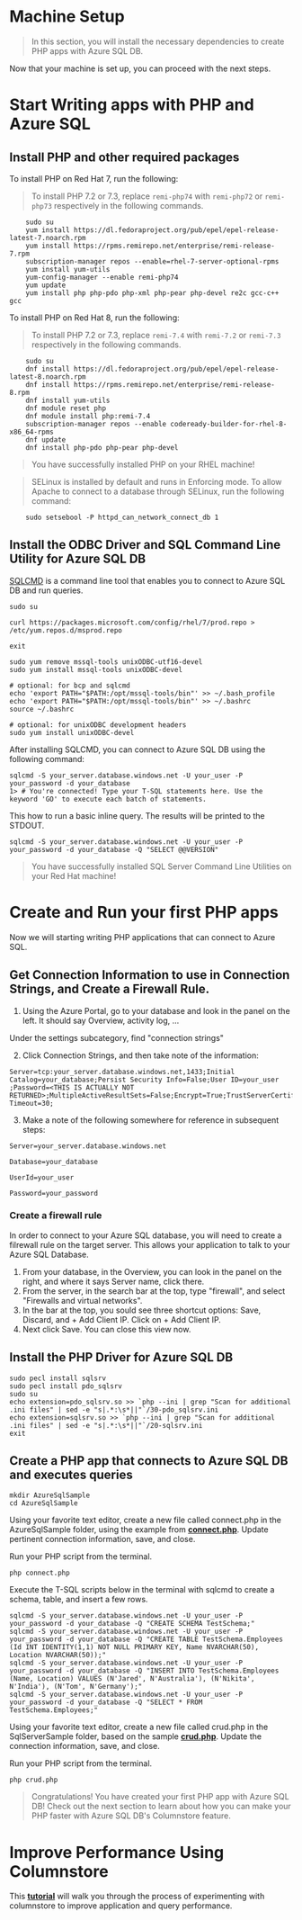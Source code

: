 # Machine Setup

> In this section, you will install the necessary dependencies to create PHP apps with Azure SQL DB.


Now that your machine is set up, you can proceed with the next steps.

# Start Writing apps with PHP and Azure SQL

## Install PHP and other required packages

To install PHP on Red Hat 7, run the following:

> To install PHP 7.2 or 7.3, replace `remi-php74` with `remi-php72` or `remi-php73` respectively in the following commands.

```terminal
    sudo su
    yum install https://dl.fedoraproject.org/pub/epel/epel-release-latest-7.noarch.rpm
    yum install https://rpms.remirepo.net/enterprise/remi-release-7.rpm
    subscription-manager repos --enable=rhel-7-server-optional-rpms
    yum install yum-utils
    yum-config-manager --enable remi-php74
    yum update
    yum install php php-pdo php-xml php-pear php-devel re2c gcc-c++ gcc
```

To install PHP on Red Hat 8, run the following:

> To install PHP 7.2 or 7.3, replace `remi-7.4` with `remi-7.2` or `remi-7.3` respectively in the following commands.

```terminal
    sudo su
    dnf install https://dl.fedoraproject.org/pub/epel/epel-release-latest-8.noarch.rpm
    dnf install https://rpms.remirepo.net/enterprise/remi-release-8.rpm
    dnf install yum-utils
    dnf module reset php
    dnf module install php:remi-7.4
    subscription-manager repos --enable codeready-builder-for-rhel-8-x86_64-rpms
    dnf update
    dnf install php-pdo php-pear php-devel
```

> You have successfully installed PHP on your RHEL machine!

> SELinux is installed by default and runs in Enforcing mode. To allow Apache to connect to a database through SELinux, run the following command: 

```terminal
    sudo setsebool -P httpd_can_network_connect_db 1
```


## Install the ODBC Driver and SQL Command Line Utility for Azure SQL DB

[SQLCMD](https://docs.microsoft.com/sql/linux/sql-server-linux-connect-and-query-sqlcmd) is a command line tool that enables you to connect to Azure SQL DB and run queries.

```terminal
sudo su

curl https://packages.microsoft.com/config/rhel/7/prod.repo > /etc/yum.repos.d/msprod.repo

exit

sudo yum remove mssql-tools unixODBC-utf16-devel
sudo yum install mssql-tools unixODBC-devel

# optional: for bcp and sqlcmd
echo 'export PATH="$PATH:/opt/mssql-tools/bin"' >> ~/.bash_profile
echo 'export PATH="$PATH:/opt/mssql-tools/bin"' >> ~/.bashrc
source ~/.bashrc

# optional: for unixODBC development headers
sudo yum install unixODBC-devel
```

After installing SQLCMD, you can connect to Azure SQL DB using the following command:

```terminal
sqlcmd -S your_server.database.windows.net -U your_user -P your_password -d your_database
1> # You're connected! Type your T-SQL statements here. Use the keyword 'GO' to execute each batch of statements.
```

This how to run a basic inline query. The results will be printed to the STDOUT.

```terminal
sqlcmd -S your_server.database.windows.net -U your_user -P your_password -d your_database -Q "SELECT @@VERSION"
```


> You have successfully installed SQL Server Command Line Utilities on your Red Hat machine! 


# Create and Run your first PHP apps

Now we will starting writing PHP applications that can connect to Azure SQL.

## Get Connection Information to use in Connection Strings, and Create a Firewall Rule.

1. Using the Azure Portal, go to your database and look in the panel on the left.  It should say Overview, activity log, …

Under the settings subcategory, find "connection strings"

2. Click Connection Strings, and then take note of the information:  

 ```results
Server=tcp:your_server.database.windows.net,1433;Initial Catalog=your_database;Persist Security Info=False;User ID=your_user ;Password=<THIS IS ACTUALLY NOT RETURNED>;MultipleActiveResultSets=False;Encrypt=True;TrustServerCertificate=False;Connection Timeout=30;
 ```

3. Make a note of the following somewhere for reference in subsequent steps:

 ```results
Server=your_server.database.windows.net

Database=your_database

UserId=your_user

Password=your_password
```

### Create a firewall rule

In order to connect to your Azure SQL database, you will need to create a filrewall rule on the target server.  This allows your application to talk to your Azure SQL Database.

1.  From your database, in the Overview, you can look in the panel on the right, and where it says Server name, click there.
1.  From the server, in the search bar at the top, type "firewall", and select "Firewalls and virtual networks".
1.  In the bar at the top, you sould see three shortcut options: Save, Discard, and + Add Client IP.  Click on + Add Client IP.
1.  Next click Save.  You can close this view now.

## Install the PHP Driver for Azure SQL DB

```terminal
sudo pecl install sqlsrv
sudo pecl install pdo_sqlsrv
sudo su
echo extension=pdo_sqlsrv.so >> `php --ini | grep "Scan for additional .ini files" | sed -e "s|.*:\s*||"`/30-pdo_sqlsrv.ini
echo extension=sqlsrv.so >> `php --ini | grep "Scan for additional .ini files" | sed -e "s|.*:\s*||"`/20-sqlsrv.ini
exit
```


## Create a PHP app that connects to Azure SQL DB and executes queries

```terminal
mkdir AzureSqlSample
cd AzureSqlSample
```

Using your favorite text editor, create a new file called connect.php in the AzureSqlSample folder, using the example from [**connect.php**](https://github.com/Azure-Samples/AzureSqlGettingStartedSamples/blob/master/php/Unix-based/AzureSqlSample/connect.php). Update pertinent connection information, save, and close.


Run your PHP script from the terminal.

```terminal
php connect.php
```


Execute the T-SQL scripts below in the terminal with sqlcmd to create a schema, table, and insert a few rows.

```terminal
sqlcmd -S your_server.database.windows.net -U your_user -P your_password -d your_database -Q "CREATE SCHEMA TestSchema;"
sqlcmd -S your_server.database.windows.net -U your_user -P your_password -d your_database -Q "CREATE TABLE TestSchema.Employees (Id INT IDENTITY(1,1) NOT NULL PRIMARY KEY, Name NVARCHAR(50), Location NVARCHAR(50));"
sqlcmd -S your_server.database.windows.net -U your_user -P your_password -d your_database -Q "INSERT INTO TestSchema.Employees (Name, Location) VALUES (N'Jared', N'Australia'), (N'Nikita', N'India'), (N'Tom', N'Germany');"
sqlcmd -S your_server.database.windows.net -U your_user -P your_password -d your_database -Q "SELECT * FROM TestSchema.Employees;"
```

Using your favorite text editor, create a new file called crud.php in the SqlServerSample folder, based on the sample [**crud.php**](https://github.com/Azure-Samples/AzureSqlGettingStartedSamples/blob/master/php/Unix-based/AzureSqlSample/crud.php). Update the connection information, save, and close.

Run your PHP script from the terminal.

```terminal
php crud.php
```


> Congratulations! You have created your first PHP app with Azure SQL DB! Check out the next section to learn about how you can make your PHP faster with Azure SQL DB's Columnstore feature.

# Improve Performance Using Columnstore

This [**tutorial**](https://github.com/Azure-Samples/AzureSqlGettingStartedSamples/blob/master/php/Unix-based/Columnstore.md) will walk you through the process of experimenting with columnstore to improve application and query performance.



